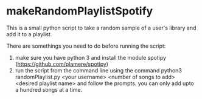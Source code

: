 # makeRandomPlaylistSpotify
This is a small python script to take a random sample of a user's library and add it to a playlist.

There are somethings you need to do before running the script:
1) make sure you have python 3 and install the module spotipy (https://github.com/plamere/spotipy)
2) run the script from the command line  using the command python3 randomPlaylist.py \<your username\> \<number of songs to add\> \<desired playlist name\> and follow the prompts. you can only add upto a hundred songs at a time. 
